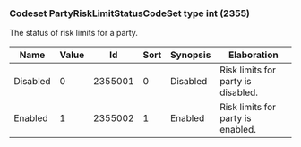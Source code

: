 ### Codeset PartyRiskLimitStatusCodeSet type int (2355)

The status of risk limits for a party.

| Name     | Value | Id      | Sort | Synopsis | Elaboration                        |
|----------|-------|---------|------|----------|------------------------------------|
| Disabled | 0     | 2355001 | 0    | Disabled | Risk limits for party is disabled. |
| Enabled  | 1     | 2355002 | 1    | Enabled  | Risk limits for party is enabled.  |

